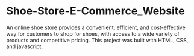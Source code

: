 # Shoe-Store-E-Commerce_Website
An online shoe store provides a convenient, efficient, and cost-effective way for customers to shop for shoes, with access to a wide variety of products and competitive pricing. This project was built with HTML, CSS, and javascript.
